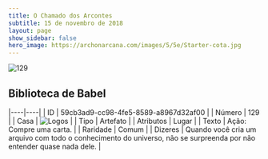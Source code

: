 ```yaml
---
title: O Chamado dos Arcontes
subtitle: 15 de novembro de 2018
layout: page
show_sidebar: false
hero_image: https://archonarcana.com/images/5/5e/Starter-cota.jpg
---
```


![129](https://cdn.keyforgegame.com/media/card_front/pt/341_129_WR7JW9MF9F2R_pt.png)

## Biblioteca de Babel

|----|----|
| ID | 59cb3ad9-cc98-4fe5-8589-a8967d32af00 |
| Número | 129 |
| Casa | ![Logos](https://archonarcana.com/images/thumb/c/ce/Logos.png/22px-Logos.png "Logos") |
| Tipo | Artefato |
| Atributos | Lugar |
| Texto | Ação: Compre uma carta. |
| Raridade | Comum |
| Dizeres | Quando você cria um arquivo com todo  o conhecimento do universo, não se surpreenda por não entender quase nada dele. |
